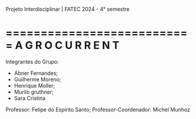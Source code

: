 Projeto Interdisciplinar | FATEC 2024 - 4° semestre

===========================
  A G R O   C U R R E N T 
===========================

Integrantes do Grupo:
- Abner Fernandes;
- Guilherme Moreno;
- Henrique Moller;
- Murilo gruthner;
- Sara Cristina

Professor: Felipe do Espírito Santo;
Professor-Coordenador: Michel Munhoz
